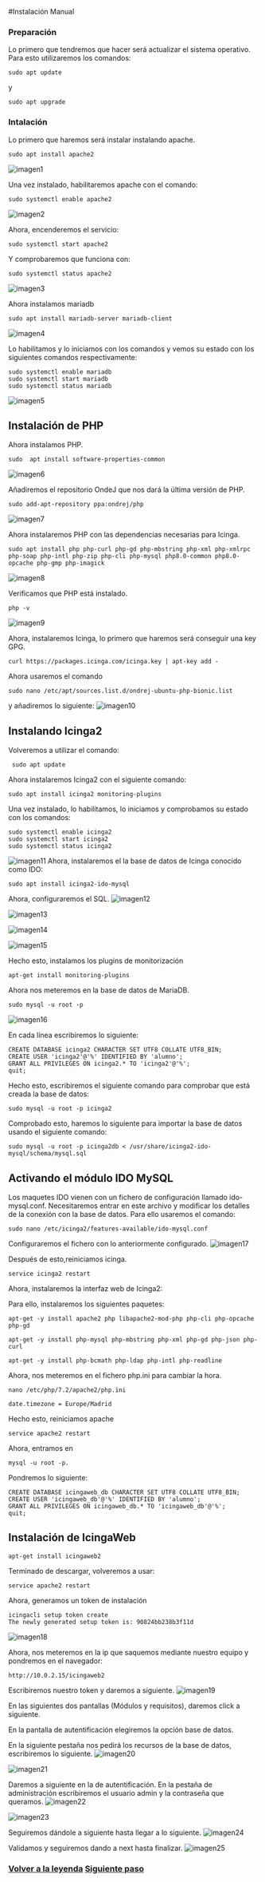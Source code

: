 #Instalación Manual
### Preparación
Lo primero que tendremos que hacer será actualizar el sistema operativo. Para esto utilizaremos los comandos:

```
sudo apt update
``` 
y 
```
sudo apt upgrade
```

### Intalación
Lo primero que haremos será instalar instalando apache.
```
sudo apt install apache2
```
![imagen1](imagenes/manual1.png)

Una vez instalado, habilitaremos apache con el comando:
```
sudo systemctl enable apache2
```
![imagen2](imagenes/manual2.png)

Ahora, encenderemos el servicio:
``` 
sudo systemctl start apache2
```
Y comprobaremos que funciona con:
``` 
sudo systemctl status apache2
```
![imagen3](imagenes/manual3.png)

Ahora instalamos mariadb
``` 
sudo apt install mariadb-server mariadb-client
```
![imagen4](imagenes/manual4.png)

Lo habilitamos y lo iniciamos con los comandos y vemos su estado con los siguientes comandos respectivamente:
```
sudo systemctl enable mariadb
sudo systemctl start mariadb
sudo systemctl status mariadb
```
![imagen5](imagenes/manual5.png)

## Instalación de PHP
Ahora instalamos PHP.
```
sudo  apt install software-properties-common
```
![imagen6](imagenes/manual6.png)

Añadiremos el repositorio OndeJ que nos dará la última versión de PHP.
```
sudo add-apt-repository ppa:ondrej/php
```
![imagen7](imagenes/manual7.png)

Ahora instalaremos PHP con las dependencias necesarias para Icinga.
```
sudo apt install php php-curl php-gd php-mbstring php-xml php-xmlrpc php-soap php-intl php-zip php-cli php-mysql php8.0-common php8.0-opcache php-gmp php-imagick
```
![imagen8](imagenes/manual8.png)

Verificamos que PHP está instalado.
```
php -v
```
![imagen9](imagenes/manual9.png)

Ahora, instalaremos Icinga, lo primero que haremos será conseguir una key GPG.
```
curl https://packages.icinga.com/icinga.key | apt-key add -
```
Ahora usaremos el comando
```
sudo nano /etc/apt/sources.list.d/ondrej-ubuntu-php-bionic.list 
```
y añadiremos lo siguiente:
![imagen10](imagenes/manual10.png)

## Instalando Icinga2
Volveremos a utilizar el comando:
```
 sudo apt update
```
Ahora instalaremos Icinga2 con el siguiente comando:
```
sudo apt install icinga2 monitoring-plugins
```
Una vez instalado, lo habilitamos, lo iniciamos y comprobamos su estado con los comandos:
```
sudo systemctl enable icinga2
sudo systemctl start icinga2
sudo systemctl status icinga2
```
![imagen11](imagenes/manual11.png)
Ahora, instalaremos el la base de datos de Icinga conocido como IDO:
```
sudo apt install icinga2-ido-mysql
```
Ahora, configuraremos el SQL.
![imagen12](imagenes/manual12.png)

![imagen13](imagenes/manual13.png)

![imagen14](imagenes/manual14.png)

![imagen15](imagenes/manual15.png)

Hecho esto,  instalamos los plugins de monitorización
```
apt-get install monitoring-plugins
```
Ahora nos meteremos en la base de datos de MariaDB.
```
sudo mysql -u root -p
```
![imagen16](imagenes/manual16.png)

En cada línea escribiremos lo siguiente:
```
CREATE DATABASE icinga2 CHARACTER SET UTF8 COLLATE UTF8_BIN;
CREATE USER 'icinga2'@'%' IDENTIFIED BY 'alumno';
GRANT ALL PRIVILEGES ON icinga2.* TO 'icinga2'@'%';
quit;
```
Hecho esto, escribiremos el siguiente comando para comprobar que está creada la base de datos:
```
sudo mysql -u root -p icinga2
```
Comprobado esto, haremos lo siguiente para importar la base de datos usando el siguiente comando:
```
sudo mysql -u root -p icinga2db < /usr/share/icinga2-ido-mysql/schema/mysql.sql
```
## Activando el módulo IDO MySQL
Los maquetes IDO vienen con un fichero de configuración llamado ido-mysql.conf. Necesitaremos entrar en este archivo y modificar los detalles de la conexión con la base de datos.
Para ello usaremos el comando:
```
sudo nano /etc/icinga2/features-available/ido-mysql.conf
```
Configuraremos el fichero con lo anteriormente configurado.
![imagen17](imagenes/manual17.png)

Después de esto,reiniciamos icinga.
```
service icinga2 restart
```
Ahora, instalaremos la interfaz web de Icinga2:

Para ello, instalaremos los siguientes paquetes:
```
apt-get -y install apache2 php libapache2-mod-php php-cli php-opcache php-gd
```
```
apt-get -y install php-mysql php-mbstring php-xml php-gd php-json php-curl
```
```
apt-get -y install php-bcmath php-ldap php-intl php-readline 
```
Ahora, nos meteremos en el fichero php.ini para cambiar la hora.
```
nano /etc/php/7.2/apache2/php.ini
```
```
date.timezone = Europe/Madrid
```
Hecho esto, reiniciamos apache
```
service apache2 restart
```
Ahora, entramos en 
```
mysql -u root -p.
```

Pondremos lo siguiente:
```
CREATE DATABASE icingaweb_db CHARACTER SET UTF8 COLLATE UTF8_BIN;
CREATE USER 'icingaweb_db'@'%' IDENTIFIED BY 'alumno';
GRANT ALL PRIVILEGES ON icingaweb_db.* TO 'icingaweb_db'@'%';
quit;
```
## Instalación de IcingaWeb
```
apt-get install icingaweb2
```
Terminado de descargar, volveremos a usar:
```
service apache2 restart
```
Ahora, generamos un token de instalación
```
icingacli setup token create
The newly generated setup token is: 90824bb238b3f11d
```
![imagen18](imagenes/manual18.png)

Ahora, nos meteremos en la ip que saquemos mediante nuestro equipo y pondremos en el navegador:
```
http://10.0.2.15/icingaweb2
```
Escribiremos nuestro token y daremos a siguiente.
![imagen19](imagenes/manual19.png)

En las siguientes dos pantallas (Módulos y requisitos), daremos click a siguiente.

En la pantalla de autentificación elegiremos la opción base de datos.

En la siguiente pestaña nos pedirá los recursos de la base de datos, escribiremos lo siguiente.
![imagen20](imagenes/manual20.png)

![imagen21](imagenes/manual21.png)

Daremos a siguiente en la de autentificación.
En la pestaña de administración escribiremos el usuario admin y la contraseña que queramos.
![imagen22](imagenes/manual22.png)

![imagen23](imagenes/manual23.png)

Seguiremos dándole a siguiente hasta llegar a lo siguiente.
![imagen24](imagenes/manual24.png)

Validamos y seguiremos dando a next hasta finalizar.
![imagen25](imagenes/manual25.png)


### [Volver a la leyenda](../leyenda.md)  [Siguiente paso](instalacion2.md)
